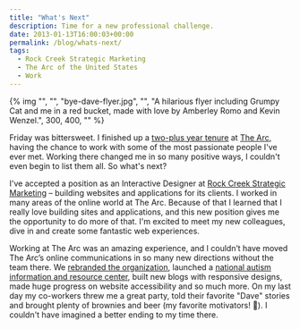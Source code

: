 ```yaml
---
title: "What's Next"
description: Time for a new professional challenge.
date: 2013-01-13T16:00:03+00:00
permalink: /blog/whats-next/
tags:
  - Rock Creek Strategic Marketing
  - The Arc of the United States
  - Work
---
```


{% img "", "", "bye-dave-flyer.jpg", "", "A hilarious flyer including Grumpy Cat and me in a red bucket, made with love by Amberley Romo and Kevin Wenzel.", 300, 400, "" %}

Friday was bittersweet. I finished up a [two-plus year tenure](/blog/sometimes-you-just-have-to-run-the-race/) at [The Arc](http://www.thearc.org), having the chance to work with some of the most passionate people I've ever met. Working there changed me in so many positive ways, I couldn't even begin to list them all. So what's next?

I've accepted a position as an Interactive Designer at [Rock Creek Strategic Marketing](http://www.rockcreeksm.com/) – building websites and applications for its clients. I worked in many areas of the online world at The Arc. Because of that I learned that I really love building sites and applications, and this new position gives me the opportunity to do more of that. I'm excited to meet my new colleagues, dive in and create some fantastic web experiences.

Working at The Arc was an amazing experience, and I couldn’t have moved The Arc’s online communications in so many new directions without the team there. We [rebranded the organization](http://blog.thearc.org/2011/03/01/the-arc-launches-a-new-brand-identity/), launched a [national autism information and resource center](http://autismnow.org/), built new blogs with responsive designs, made huge progress on website accessibility and so much more. On my last day my co-workers threw me a great party, told their favorite "Dave" stories and brought plenty of brownies and beer (my favorite motivators! 🙂). I couldn't have imagined a better ending to my time there.
